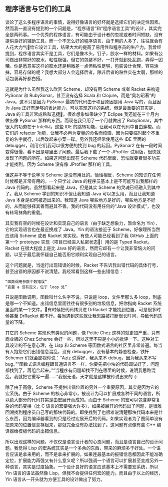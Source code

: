 <div class="inner">
<h2>程序语言与它们的工具</h2>
<p>谈论了这么多程序语言的事情，说得好像语言的好坏就是选择它们的决定性因素。然而我一直没有提到的一个问题是，“程序语言”和“程序语言工具”的设计，其实完全是两码事。一个优秀的程序语言，有可能由于设计者的忽视或者时间短缺，没有提供良好的辅助工具。而一个不怎么好的程序语言，由于用的人多了，往往就会有人花大力气给它设计工具，结果大大的提高了易用性和程序员的生产力。我曾经提到，程序语言其实不是工具，它们是像木头，钉子，胶水一样的材料。如果有公司做出非常好的胶水，粘性极强，但它的包装不好，一打开就到处乱跑，弄得一团糟。你是愿意买这样的胶水还是稍微差一点但粘性足够，包装设计合理，容易涂抹，容易存储的呢？我想大部分人会选择后者，除非后者的粘性实在太弱，那样的话包装再好都白搭。</p>
<p>这就是为什么虽然我这么欣赏 Scheme，却没有用 Scheme 或者 Racket 来构造 PySonar 和 RubySonar，甚至没有选择 Scala 和 Clojure，而是“臭名昭著”的 Java。这不只是因为 PySonar 最初的代码由于项目原因是用 Java 写的，而且因为 Java 正好有足够的表达能力，可以实现这样的系统，但是最重要的其实是，Java 的工具非常成熟和迅捷。很难想象如果缺少了 Eclipse 我还能在三个月内做出像 PySonar 那样的东西。而现在我只用了一个月就做出了 RubySonar，其中很大的功劳在于 IntelliJ。这些 IDE 的跳转功能，让我可以在代码中自由穿梭。而它们的 refactor 功能，让我不必再为变量的命名而烦恼，因为只要临时起个不重复的名字就行，以后改起来小菜一碟。另外我还经常使用这些 IDE 里面的 debugger，利用它们我可以很方便的找到 bug 的起因。PySonar2 在有一段时间变得很慢，看不出是哪里出了问题。最后我下载了一个 JProfiler 试用版，很快就发现了问题的所在。如果这问题出现在 Scheme 代码里面，恐怕就要费很多功夫才能找到，因为 Scheme 没有像 JProfiler 那样的工具。</p>
<p>但这并不等于说学习 Scheme 是没有用处的。恰恰相反，Scheme 的知识在任何时候都是非常有用的。一个只学过 Java 的程序员基本上是不可能写出我那样的 Java 代码的。虽然那看起来是 Java，但是其实 Scheme 的灵魂已经融入到其中了。我从 Scheme 学到的知识不但让我知道 Java 可以怎么用，而且让我知道 Java 本身是如何被造出来的。我知道 Java 哪些地方是好的，哪些地方是不好的，从而能够择其善而避其不善。我的代码没有用任何的“Java 设计模式”，也没有转弯抹角的重载。</p>
<p>其实我有空的时候在设计和实现自己的语言（由于缺乏想象力，暂命名为 Yin），它的实现语言也在最近换成了 Java。Yin 的语法接近于 Scheme，好像理所当然应该用 Scheme 或者 Racket 来实现。有些人可能已经看到了我 GitHub 上面的第一个 prototype 实现（项目已经进入私密状态）用的是 Typed Racket。Racket 在很大程度上是比 Java 好的语言，然而它却有一个让我非常恼火的问题，以至于最后我怀疑自己能否用它顺利实现自己的语言。</p>
<p>这个问题就是，当运行出现错误的时候，Racket 不告诉我出错代码的具体行号，甚至出错的原因都不说清楚。我经常看到这样一些出错信息：</p>
<div class="language-plaintext highlighter-rouge"><div class="highlight"><pre class="highlight"><code>“函数调用参数个数错误”
“变量 a 没有定义，位于 loop 处”
</code></pre></div></div>
<p>只说是函数调用，函数叫什么名字不说。只说是 loop，文件里那么多 loop，到底是哪一个不知道。出错信息里面往往有很多别的垃圾信息，把你指向 Racket 系统里面的某一个文件。有时候把代码拷贝进 DrRacket 才能找到位置，可是很多时候甚至 DrRacket 都不行。每当遇到这些就让我思路被打断很长时间，导致代码质量的下降。</p>
<p>其它的 Scheme 实现也有类似的问题，像 Petite Chez 这样的就更加严重，只有商业版的 Chez Scheme 会好一些，所以这里不只是小小的批评一下。这种对工具设计的不在意心理，在 Lisp 和 Scheme 等函数式语言的社区里非常普遍。每当有人抱怨它们出错信息混乱，没有 debugger，没有基本的静态检查，铁杆 Schemer 们就会鄙视你说：“Aziz 说得好，我从来不 debug，因为我从来不写 bug。”“函数式语言编程跟普通语言不一样。你要先把小块的代码调试好了，问题都找到了，再组合起来。”“当程序有问题却找不到在哪里的时候，说明我思路混乱，我就把它重写一遍……”我很无语，天才就是这样被传说出来的 :)</p>
<p>除了由于高傲，Scheme 不提供出错位置的另外一个重要原因，其实是因为它的宏系统。由于 Scheme 的核心非常小，被设计为可以扩展成各种不同的语言，所以绝大部分的代码其实是由宏展开而成的。而由于 Scheme 的宏可以包含非常复杂的代码变换（比 C 语言的宏要强大许多），如果被展开的代码出了问题，是很难回溯找到程序员自己写的那块代码的。即使找到了也很难说清楚那块代码本来是什么东西，因为编译器看到的只是经过宏展开后的代码。如果实现者为了图简单没有把原来的位置信息存起来，那就完全没有办法找到了。这问题有点像有些 C++ 编译器给模板代码的出错信息。</p>
<p>所以出现这样的问题，不仅仅是语言设计者的心态问题，而且是语言自己的设计问题。我觉得 Lisp 的宏系统其实是一个多余的东西，带来的麻烦多于好处。一个语言应该是拿来用的，而不是拿来扩展的。如果连最基本的报错信息都因此不能准确定位，扩展能力再强又有什么意义呢？所以强调一个语言可以扩展甚至变成另外一种语言，其实是过度抽象。一个设计良好的语言应该基本上不需要宏系统，所以 Yin 语言的语法虽然像 Lisp，但我不会提供任何宏的能力。而且由于以上的经历，Yin 语言从一开头就为方便工具的设计做出了努力。</p>
</div>
    